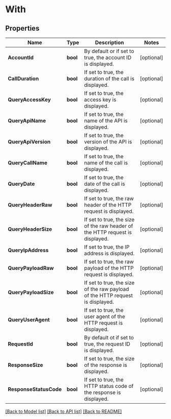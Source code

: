 # With

## Properties

Name | Type | Description | Notes
------------ | ------------- | ------------- | -------------
**AccountId** | **bool** | By default or if set to true, the account ID is displayed. | [optional] 
**CallDuration** | **bool** | If set to true, the duration of the call is displayed. | [optional] 
**QueryAccessKey** | **bool** | If set to true, the access key is displayed. | [optional] 
**QueryApiName** | **bool** | If set to true, the name of the API is displayed. | [optional] 
**QueryApiVersion** | **bool** | If set to true, the version of the API is displayed. | [optional] 
**QueryCallName** | **bool** | If set to true, the name of the call is displayed. | [optional] 
**QueryDate** | **bool** | If set to true, the date of the call is displayed. | [optional] 
**QueryHeaderRaw** | **bool** | If set to true, the raw header of the HTTP request is displayed. | [optional] 
**QueryHeaderSize** | **bool** | If set to true, the size of the raw header of the HTTP request is displayed. | [optional] 
**QueryIpAddress** | **bool** | If set to true, the IP address is displayed. | [optional] 
**QueryPayloadRaw** | **bool** | If set to true, the raw payload of the HTTP request is displayed. | [optional] 
**QueryPayloadSize** | **bool** | If set to true, the size of the raw payload of the HTTP request is displayed. | [optional] 
**QueryUserAgent** | **bool** | If set to true, the user agent of the HTTP request is displayed. | [optional] 
**RequestId** | **bool** | By default ot if set to true, the request ID is displayed. | [optional] 
**ResponseSize** | **bool** | If set to true, the size of the response is displayed. | [optional] 
**ResponseStatusCode** | **bool** | If set to true, the HTTP status code of the response is displayed. | [optional] 

[[Back to Model list]](../README.md#documentation-for-models) [[Back to API list]](../README.md#documentation-for-api-endpoints) [[Back to README]](../README.md)


